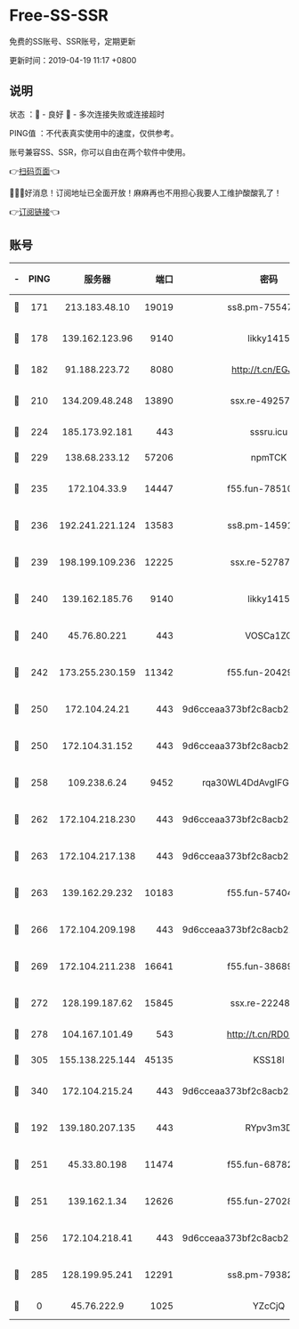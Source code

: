 # Free-SS-SSR

免费的SS账号、SSR账号，定期更新

更新时间：2019-04-19 11:17 +0800

## 说明

状态     ：🙂 - 良好 🙁 - 多次连接失败或连接超时

PING值   ：不代表真实使用中的速度，仅供参考。

账号兼容SS、SSR，你可以自由在两个软件中使用。

👉[扫码页面](https://liesauer.github.io/Free-SS-SSR/)👈

🎉🎉🎉好消息！订阅地址已全面开放！麻麻再也不用担心我要人工维护酸酸乳了！

👉[订阅链接](https://www.liesauer.net/yogurt/subscribe?ACCESS_TOKEN=DAYxR3mMaZAsaqUb)👈

## 账号

|-|PING|服务器|端口|密码|加密方式|区域|
|:----:|:----:|:-----:|-----:|:----:|:----:|:----:|
|🙂|171|213.183.48.10|19019|ss8.pm-75547341|rc4-md5|RU|
|🙂|178|139.162.123.96|9140|likky1415|aes-256-cfb|JP|
|🙂|182|91.188.223.72|8080|http://t.cn/EGJIyrl|rc4-md5|RU|
|🙂|210|134.209.48.248|13890|ssx.re-49257265|aes-256-cfb|US|
|🙂|224|185.173.92.181|443|sssru.icu|rc4-md5|RU|
|🙂|229|138.68.233.12|57206|npmTCK|rc4-md5|US|
|🙂|235|172.104.33.9|14447|f55.fun-78510232|aes-256-cfb|SG|
|🙂|236|192.241.221.124|13583|ss8.pm-14591915|aes-256-cfb|US|
|🙂|239|198.199.109.236|12225|ssx.re-52787591|aes-256-cfb|US|
|🙂|240|139.162.185.76|9140|likky1415|aes-256-cfb|DE|
|🙂|240|45.76.80.221|443|VOSCa1ZG|aes-256-cfb|DE|
|🙂|242|173.255.230.159|11342|f55.fun-20429698|aes-256-cfb|US|
|🙂|250|172.104.24.21|443|9d6cceaa373bf2c8acb22e60b6a58be6|aes-256-cfb|US|
|🙂|250|172.104.31.152|443|9d6cceaa373bf2c8acb22e60b6a58be6|aes-256-cfb|US|
|🙂|258|109.238.6.24|9452|rqa30WL4DdAvgIFG6Fs3znzTa|aes-256-cfb|FR|
|🙂|262|172.104.218.230|443|9d6cceaa373bf2c8acb22e60b6a58be6|aes-256-cfb|US|
|🙂|263|172.104.217.138|443|9d6cceaa373bf2c8acb22e60b6a58be6|aes-256-cfb|US|
|🙂|263|139.162.29.232|10183|f55.fun-57404828|aes-256-cfb|SG|
|🙂|266|172.104.209.198|443|9d6cceaa373bf2c8acb22e60b6a58be6|aes-256-cfb|US|
|🙂|269|172.104.211.238|16641|f55.fun-38689817|aes-256-cfb|US|
|🙂|272|128.199.187.62|15845|ssx.re-22248043|aes-256-cfb|SG|
|🙂|278|104.167.101.49|543|http://t.cn/RD0D7sx|rc4-md5|CA|
|🙂|305|155.138.225.144|45135|KSS18l|rc4-md5|US|
|🙂|340|172.104.215.24|443|9d6cceaa373bf2c8acb22e60b6a58be6|aes-256-cfb|US|
|🙂|192|139.180.207.135|443|RYpv3m3D|aes-256-cfb|JP|
|🙂|251|45.33.80.198|11474|f55.fun-68782976|aes-256-cfb|US|
|🙂|251|139.162.1.34|12626|f55.fun-27028669|aes-256-cfb|SG|
|🙂|256|172.104.218.41|443|9d6cceaa373bf2c8acb22e60b6a58be6|aes-256-cfb|US|
|🙂|285|128.199.95.241|12291|ss8.pm-79382755|aes-256-cfb|SG|
|🙁|0|45.76.222.9|1025|YZcCjQ|rc4-md5|JP|
